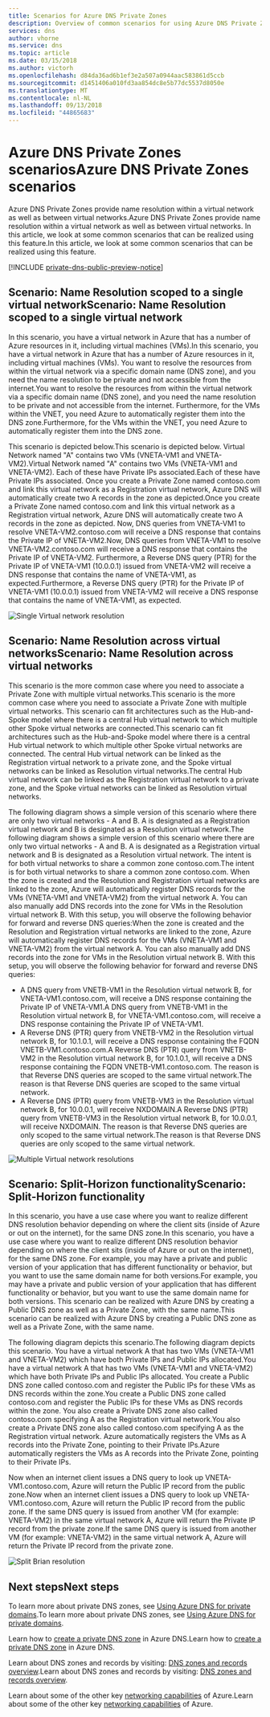 ```yaml
---
title: Scenarios for Azure DNS Private Zones
description: Overview of common scenarios for using Azure DNS Private Zones.
services: dns
author: vhorne
ms.service: dns
ms.topic: article
ms.date: 03/15/2018
ms.author: victorh
ms.openlocfilehash: d84da36ad6b1ef3e2a507a0944aac583861d5ccb
ms.sourcegitcommit: d1451406a010fd3aa854dc8e5b77dc5537d8050e
ms.translationtype: MT
ms.contentlocale: nl-NL
ms.lasthandoff: 09/13/2018
ms.locfileid: "44865683"
---
```

# <a name="azure-dns-private-zones-scenarios"></a><span data-ttu-id="fc966-103">Azure DNS Private Zones scenarios</span><span class="sxs-lookup"><span data-stu-id="fc966-103">Azure DNS Private Zones scenarios</span></span>
<span data-ttu-id="fc966-104">Azure DNS Private Zones provide name resolution within a virtual network as well as between virtual networks.</span><span class="sxs-lookup"><span data-stu-id="fc966-104">Azure DNS Private Zones provide name resolution within a virtual network as well as between virtual networks.</span></span> <span data-ttu-id="fc966-105">In this article, we look at some common scenarios that can be realized using this feature.</span><span class="sxs-lookup"><span data-stu-id="fc966-105">In this article, we look at some common scenarios that can be realized using this feature.</span></span> 

[!INCLUDE [private-dns-public-preview-notice](../../includes/private-dns-public-preview-notice.md)]

## <a name="scenario-name-resolution-scoped-to-a-single-virtual-network"></a><span data-ttu-id="fc966-106">Scenario: Name Resolution scoped to a single virtual network</span><span class="sxs-lookup"><span data-stu-id="fc966-106">Scenario: Name Resolution scoped to a single virtual network</span></span>
<span data-ttu-id="fc966-107">In this scenario, you have a virtual network in Azure that has a number of Azure resources in it, including virtual machines (VMs).</span><span class="sxs-lookup"><span data-stu-id="fc966-107">In this scenario, you have a virtual network in Azure that has a number of Azure resources in it, including virtual machines (VMs).</span></span> <span data-ttu-id="fc966-108">You want to resolve the resources from within the virtual network via a specific domain name (DNS zone), and you need the name resolution to be private and not accessible from the internet.</span><span class="sxs-lookup"><span data-stu-id="fc966-108">You want to resolve the resources from within the virtual network via a specific domain name (DNS zone), and you need the name resolution to be private and not accessible from the internet.</span></span> <span data-ttu-id="fc966-109">Furthermore, for the VMs within the VNET, you need Azure to automatically register them into the DNS zone.</span><span class="sxs-lookup"><span data-stu-id="fc966-109">Furthermore, for the VMs within the VNET, you need Azure to automatically register them into the DNS zone.</span></span> 

<span data-ttu-id="fc966-110">This scenario is depicted below.</span><span class="sxs-lookup"><span data-stu-id="fc966-110">This scenario is depicted below.</span></span> <span data-ttu-id="fc966-111">Virtual Network named "A" contains two VMs (VNETA-VM1 and VNETA-VM2).</span><span class="sxs-lookup"><span data-stu-id="fc966-111">Virtual Network named "A" contains two VMs (VNETA-VM1 and VNETA-VM2).</span></span> <span data-ttu-id="fc966-112">Each of these have Private IPs associated.</span><span class="sxs-lookup"><span data-stu-id="fc966-112">Each of these have Private IPs associated.</span></span> <span data-ttu-id="fc966-113">Once you create a Private Zone named contoso.com and link this virtual network as a Registration virtual network, Azure DNS will automatically create two A records in the zone as depicted.</span><span class="sxs-lookup"><span data-stu-id="fc966-113">Once you create a Private Zone named contoso.com and link this virtual network as a Registration virtual network, Azure DNS will automatically create two A records in the zone as depicted.</span></span> <span data-ttu-id="fc966-114">Now, DNS queries from VNETA-VM1 to resolve VNETA-VM2.contoso.com will receive a DNS response that contains the Private IP of VNETA-VM2.</span><span class="sxs-lookup"><span data-stu-id="fc966-114">Now, DNS queries from VNETA-VM1 to resolve VNETA-VM2.contoso.com will receive a DNS response that contains the Private IP of VNETA-VM2.</span></span> <span data-ttu-id="fc966-115">Furthermore, a Reverse DNS query (PTR) for the Private IP of VNETA-VM1 (10.0.0.1) issued from VNETA-VM2 will receive a DNS response that contains the name of VNETA-VM1, as expected.</span><span class="sxs-lookup"><span data-stu-id="fc966-115">Furthermore, a Reverse DNS query (PTR) for the Private IP of VNETA-VM1 (10.0.0.1) issued from VNETA-VM2 will receive a DNS response that contains the name of VNETA-VM1, as expected.</span></span> 

![Single Virtual network resolution](./media/private-dns-scenarios/single-vnet-resolution.png)

## <a name="scenario-name-resolution-across-virtual-networks"></a><span data-ttu-id="fc966-117">Scenario: Name Resolution across virtual networks</span><span class="sxs-lookup"><span data-stu-id="fc966-117">Scenario: Name Resolution across virtual networks</span></span>

<span data-ttu-id="fc966-118">This scenario is the more common case where you need to associate a Private Zone with multiple virtual networks.</span><span class="sxs-lookup"><span data-stu-id="fc966-118">This scenario is the more common case where you need to associate a Private Zone with multiple virtual networks.</span></span> <span data-ttu-id="fc966-119">This scenario can fit architectures such as the Hub-and-Spoke model where there is a central Hub virtual network to which multiple other Spoke virtual networks are connected.</span><span class="sxs-lookup"><span data-stu-id="fc966-119">This scenario can fit architectures such as the Hub-and-Spoke model where there is a central Hub virtual network to which multiple other Spoke virtual networks are connected.</span></span> <span data-ttu-id="fc966-120">The central Hub virtual network can be linked as the Registration virtual network to a private zone, and the Spoke virtual networks can be linked as Resolution virtual networks.</span><span class="sxs-lookup"><span data-stu-id="fc966-120">The central Hub virtual network can be linked as the Registration virtual network to a private zone, and the Spoke virtual networks can be linked as Resolution virtual networks.</span></span> 

<span data-ttu-id="fc966-121">The following diagram shows a simple version of this scenario where there are only two virtual networks - A and B. A is designated as a Registration virtual network and B is designated as a Resolution virtual network.</span><span class="sxs-lookup"><span data-stu-id="fc966-121">The following diagram shows a simple version of this scenario where there are only two virtual networks - A and B. A is designated as a Registration virtual network and B is designated as a Resolution virtual network.</span></span> <span data-ttu-id="fc966-122">The intent is for both virtual networks to share a common zone contoso.com.</span><span class="sxs-lookup"><span data-stu-id="fc966-122">The intent is for both virtual networks to share a common zone contoso.com.</span></span> <span data-ttu-id="fc966-123">When the zone is created and the Resolution and Registration virtual networks are linked to the zone, Azure will automatically register DNS records for the VMs (VNETA-VM1 and VNETA-VM2) from the virtual network A. You can also manually add DNS records into the zone for VMs in the Resolution virtual network B. With this setup, you will observe the following behavior for forward and reverse DNS queries:</span><span class="sxs-lookup"><span data-stu-id="fc966-123">When the zone is created and the Resolution and Registration virtual networks are linked to the zone, Azure will automatically register DNS records for the VMs (VNETA-VM1 and VNETA-VM2) from the virtual network A. You can also manually add DNS records into the zone for VMs in the Resolution virtual network B. With this setup, you will observe the following behavior for forward and reverse DNS queries:</span></span>
* <span data-ttu-id="fc966-124">A DNS query from VNETB-VM1 in the Resolution virtual network B, for VNETA-VM1.contoso.com, will receive a DNS response containing the Private IP of VNETA-VM1.</span><span class="sxs-lookup"><span data-stu-id="fc966-124">A DNS query from VNETB-VM1 in the Resolution virtual network B, for VNETA-VM1.contoso.com, will receive a DNS response containing the Private IP of VNETA-VM1.</span></span>
* <span data-ttu-id="fc966-125">A Reverse DNS (PTR) query from VNETB-VM2 in the Resolution virtual network B, for 10.1.0.1, will receive a DNS response containing the FQDN VNETB-VM1.contoso.com.</span><span class="sxs-lookup"><span data-stu-id="fc966-125">A Reverse DNS (PTR) query from VNETB-VM2 in the Resolution virtual network B, for 10.1.0.1, will receive a DNS response containing the FQDN VNETB-VM1.contoso.com.</span></span> <span data-ttu-id="fc966-126">The reason is that Reverse DNS queries are scoped to the same virtual network.</span><span class="sxs-lookup"><span data-stu-id="fc966-126">The reason is that Reverse DNS queries are scoped to the same virtual network.</span></span> 
* <span data-ttu-id="fc966-127">A Reverse DNS (PTR) query from VNETB-VM3 in the Resolution virtual network B, for 10.0.0.1, will receive NXDOMAIN.</span><span class="sxs-lookup"><span data-stu-id="fc966-127">A Reverse DNS (PTR) query from VNETB-VM3 in the Resolution virtual network B, for 10.0.0.1, will receive NXDOMAIN.</span></span> <span data-ttu-id="fc966-128">The reason is that Reverse DNS queries are only scoped to the same virtual network.</span><span class="sxs-lookup"><span data-stu-id="fc966-128">The reason is that Reverse DNS queries are only scoped to the same virtual network.</span></span> 


![Multiple Virtual network resolutions](./media/private-dns-scenarios/multi-vnet-resolution.png)

## <a name="scenario-split-horizon-functionality"></a><span data-ttu-id="fc966-130">Scenario: Split-Horizon functionality</span><span class="sxs-lookup"><span data-stu-id="fc966-130">Scenario: Split-Horizon functionality</span></span>

<span data-ttu-id="fc966-131">In this scenario, you have a use case where you want to realize different DNS resolution behavior depending on where the client sits (inside of Azure or out on the internet), for the same DNS zone.</span><span class="sxs-lookup"><span data-stu-id="fc966-131">In this scenario, you have a use case where you want to realize different DNS resolution behavior depending on where the client sits (inside of Azure or out on the internet), for the same DNS zone.</span></span> <span data-ttu-id="fc966-132">For example, you may have a private and public version of your application that has different functionality or behavior, but you want to use the same domain name for both versions.</span><span class="sxs-lookup"><span data-stu-id="fc966-132">For example, you may have a private and public version of your application that has different functionality or behavior, but you want to use the same domain name for both versions.</span></span> <span data-ttu-id="fc966-133">This scenario can be realized with Azure DNS by creating a Public DNS zone as well as a Private Zone, with the same name.</span><span class="sxs-lookup"><span data-stu-id="fc966-133">This scenario can be realized with Azure DNS by creating a Public DNS zone as well as a Private Zone, with the same name.</span></span>

<span data-ttu-id="fc966-134">The following diagram depicts this scenario.</span><span class="sxs-lookup"><span data-stu-id="fc966-134">The following diagram depicts this scenario.</span></span> <span data-ttu-id="fc966-135">You have a virtual network A that has two VMs (VNETA-VM1 and VNETA-VM2) which have both Private IPs and Public IPs allocated.</span><span class="sxs-lookup"><span data-stu-id="fc966-135">You have a virtual network A that has two VMs (VNETA-VM1 and VNETA-VM2) which have both Private IPs and Public IPs allocated.</span></span> <span data-ttu-id="fc966-136">You create a Public DNS zone called contoso.com and register the Public IPs for these VMs as DNS records within the zone.</span><span class="sxs-lookup"><span data-stu-id="fc966-136">You create a Public DNS zone called contoso.com and register the Public IPs for these VMs as DNS records within the zone.</span></span> <span data-ttu-id="fc966-137">You also create a Private DNS zone also called contoso.com specifying A as the Registration virtual network.</span><span class="sxs-lookup"><span data-stu-id="fc966-137">You also create a Private DNS zone also called contoso.com specifying A as the Registration virtual network.</span></span> <span data-ttu-id="fc966-138">Azure automatically registers the VMs as A records into the Private Zone, pointing to their Private IPs.</span><span class="sxs-lookup"><span data-stu-id="fc966-138">Azure automatically registers the VMs as A records into the Private Zone, pointing to their Private IPs.</span></span>

<span data-ttu-id="fc966-139">Now when an internet client issues a DNS query to look up VNETA-VM1.contoso.com, Azure will return the Public IP record from the public zone.</span><span class="sxs-lookup"><span data-stu-id="fc966-139">Now when an internet client issues a DNS query to look up VNETA-VM1.contoso.com, Azure will return the Public IP record from the public zone.</span></span> <span data-ttu-id="fc966-140">If the same DNS query is issued from another VM (for example: VNETA-VM2) in the same virtual network A, Azure will return the Private IP record from the private zone.</span><span class="sxs-lookup"><span data-stu-id="fc966-140">If the same DNS query is issued from another VM (for example: VNETA-VM2) in the same virtual network A, Azure will return the Private IP record from the private zone.</span></span> 

![Split Brian resolution](./media/private-dns-scenarios/split-brain-resolution.png)

## <a name="next-steps"></a><span data-ttu-id="fc966-142">Next steps</span><span class="sxs-lookup"><span data-stu-id="fc966-142">Next steps</span></span>
<span data-ttu-id="fc966-143">To learn more about private DNS zones, see [Using Azure DNS for private domains](private-dns-overview.md).</span><span class="sxs-lookup"><span data-stu-id="fc966-143">To learn more about private DNS zones, see [Using Azure DNS for private domains](private-dns-overview.md).</span></span>

<span data-ttu-id="fc966-144">Learn how to [create a private DNS zone](./private-dns-getstarted-powershell.md) in Azure DNS.</span><span class="sxs-lookup"><span data-stu-id="fc966-144">Learn how to [create a private DNS zone](./private-dns-getstarted-powershell.md) in Azure DNS.</span></span>

<span data-ttu-id="fc966-145">Learn about DNS zones and records by visiting: [DNS zones and records overview](dns-zones-records.md).</span><span class="sxs-lookup"><span data-stu-id="fc966-145">Learn about DNS zones and records by visiting: [DNS zones and records overview](dns-zones-records.md).</span></span>

<span data-ttu-id="fc966-146">Learn about some of the other key [networking capabilities](../networking/networking-overview.md) of Azure.</span><span class="sxs-lookup"><span data-stu-id="fc966-146">Learn about some of the other key [networking capabilities](../networking/networking-overview.md) of Azure.</span></span>

